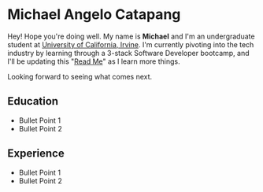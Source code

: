 # Michael Angelo Catapang

Hey! Hope you're doing well. My name is **Michael** and I'm an undergraduate student at [University of California, Irvine](https://uci.edu).
I'm currently pivoting into the tech industry by learning through a 3-stack Software Developer bootcamp, 
and I'll be updating this "[Read Me](Readme.md)" as I learn more things.

Looking forward to seeing what comes next.

## Education
- Bullet Point 1
- Bullet Point 2

## Experience
- Bullet Point 1
- Bullet Point 2
